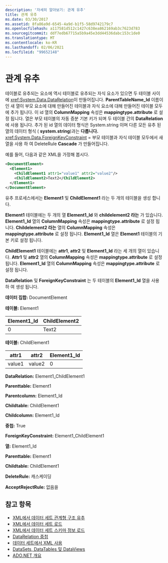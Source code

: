 ```yaml
---
description: '자세히 알아보기: 관계 유추'
title: 관계 유추
ms.date: 03/30/2017
ms.assetid: 8fa86a9d-6545-4a9d-b1f5-58d9742179c7
ms.openlocfilehash: a117581d512c1427c638ea862169ab3c7623d783
ms.sourcegitcommit: ddf7edb67715a5b9a45e3dd44536dabc153c1de0
ms.translationtype: MT
ms.contentlocale: ko-KR
ms.lasthandoff: 02/06/2021
ms.locfileid: "99652148"
---
```

# <a name="inferring-relationships"></a>관계 유추

테이블로 유추되는 요소에 역시 테이블로 유추되는 자식 요소가 있으면 두 테이블 사이에 <xref:System.Data.DataRelation>이 만들어집니다. **ParentTableName_Id** 이름이 인 새 열이 부모 요소에 대해 만들어진 테이블과 자식 요소에 대해 만들어진 테이블 모두에 추가 됩니다. 이 id 열의 **ColumnMapping** 속성은 **mappingtype.attribute** 로 설정 됩니다. 열은 부모 테이블의 자동 증분 기본 키가 되며 두 테이블 간의 **DataRelation** 에 사용 됩니다. 추가 된 id 열의 데이터 형식은 System.string 이며 다른 모든 유추 된 열의 데이터 형식 ( **system.string**)과는 **다릅니다.** <xref:System.Data.ForeignKeyConstraint>   =  부모 테이블과 자식 테이블 모두에서 새 열을 사용 하 여 DeleteRule **Cascade** 가 만들어집니다.  
  
 예를 들어, 다음과 같은 XML을 가정해 봅시다.  
  
```xml  
<DocumentElement>  
  <Element1>  
    <ChildElement1 attr1="value1" attr2="value2"/>  
    <ChildElement2>Text2</ChildElement2>  
  </Element1>  
</DocumentElement>  
```  
  
 유추 프로세스에서는 **Element1** 및 **ChildElement1** 라는 두 개의 테이블을 생성 합니다.  
  
 **Element1** 테이블에는 두 개의 열 **Element1_Id** 와 **childelement2 라는** 가 있습니다. **Element1_Id** 열의 **ColumnMapping** 속성은 **mappingtype.attribute** 로 설정 됩니다. **Childelement2 라는** 열의 **ColumnMapping** 속성은 **mappingtype.attribute** 로 설정 됩니다. **Element1_Id** 열은 **Element1** 테이블의 기본 키로 설정 됩니다.  
  
 **ChildElement1** 테이블에는 **attr1**, **attr2** 및 **Element1_Id** 라는 세 개의 열이 있습니다. **Attr1** 및 **attr2** 열의 **ColumnMapping** 속성은 **mappingtype.attribute** 로 설정 됩니다. **Element1_Id** 열의 **ColumnMapping** 속성은 **mappingtype.attribute** 로 설정 됩니다.  
  
 **DataRelation** 및 **ForeignKeyConstraint** 는 두 테이블의 **Element1_Id** 열을 사용 하 여 생성 됩니다.  
  
 **데이터 집합:** DocumentElement  
  
 **테이블:** Element1  
  
|Element1_Id|ChildElement2|  
|------------------|-------------------|  
|0|Text2|  
  
 **테이블:** ChildElement1  
  
|attr1|attr2|Element1_Id|  
|-----------|-----------|------------------|  
|value1|value2|0|  
  
 **DataRelation:** Element1_ChildElement1  
  
 **Parenttable:** Element1  
  
 **Parentcolumn:** Element1_Id  
  
 **Childtable:** ChildElement1  
  
 **Childcolumn:** Element1_Id  
  
 **중첩:** True  
  
 **ForeignKeyConstraint:** Element1_ChildElement1  
  
 **열:** Element1_Id  
  
 **Parenttable:** Element1  
  
 **Childtable:** ChildElement1  
  
 **DeleteRule:** 캐스케이딩  
  
 **AcceptRejectRule:** 없음을  
  
## <a name="see-also"></a>참고 항목

- [XML에서 데이터 세트 관계형 구조 유추](inferring-dataset-relational-structure-from-xml.md)
- [XML에서 데이터 세트 로드](loading-a-dataset-from-xml.md)
- [XML에서 데이터 세트 스키마 정보 로드](loading-dataset-schema-information-from-xml.md)
- [DataRelation 중첩](nesting-datarelations.md)
- [데이터 세트에서 XML 사용](using-xml-in-a-dataset.md)
- [DataSets, DataTables 및 DataViews](index.md)
- [ADO.NET 개요](../ado-net-overview.md)
